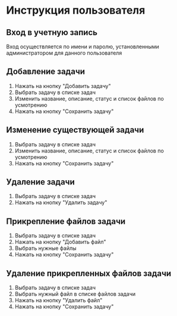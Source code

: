 # Инструкция пользователя

## Вход в учетную запись

Вход осуществляется по имени и паролю, установленными администратором для данного пользователя

## Добавление задачи

1. Нажать на кнопку "Добавить задачу"
2. Выбрать задачу в списке задач
3. Изменить название, описание, статус и список файлов по усмотрению
4. Нажать на кнопку "Сохранить задачу"

## Изменение существующей задачи

1. Выбрать задачу в списке задач
2. Изменить название, описание, статус и список файлов по усмотрению
3. Нажать на кнопку "Сохранить задачу"

## Удаление задачи

1. Выбрать задачу в списке задач
2. Нажать на кнопку "Удалить задачу"

## Прикрепление файлов задачи

1. Выбрать задачу в списке задач
2. Нажать на кнопку "Добавить файл"
3. Выбрать нужные файлы
4. Нажать на кнопку "Сохранить задачу"

## Удаление прикрепленных файлов задачи

1. Выбрать задачу в списке задач
2. Выбрать нужный файл в списке файлов задачи
3. Нажать на кнопку "Удалить файл"
4. Нажать на кнопку "Сохранить задачу"